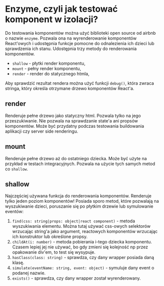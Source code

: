 # Enzyme, czyli jak testować komponent w izolacji?

Do testowania komponentów można użyć biblioteki open source od airbnb o nazwie `enzyme`. Pozwala ona na wyrenderowanie komponentów React'owych i udostępnia funkcje pomocne do odnalezienia ich dzieci lub sprawdzenia ich stanu. Udostępnia trzy metody do renderowania komponentów.
- `shallow` - płytki render komponentu,
- `mount` - pełny render komponentu,
- `render` - render do statycznego htmla,

Aby sprawdzić rezultat rendera można użyć funkcji `debug()`, która zwraca stringa, który określa otrzymane drzewo komponentów React'a.

## render

Renderuje pełne drzewo jako statyczny html. Pozwala tylko na jego przeszukiwanie. Nie pozwala na sprawdzanie state'a ani propsów komponentów. Może być przydatny podczas testowania buildowania aplikacji czy server side renderingu.

## mount

Renderuje pełne drzewo aż do ostatniego dziecka. Może być użyte na przykład w testach integracyjnych. Pozwala na użycie tych samych metod co `shallow`.

## shallow

Najczęściej używana funkcja do renderowania komponentów. Renderuje tylko jeden poziom komponentów! Posiada sporo metod, które pozwalają na wyszukiwanie dzieci, poruszanie się po płytkim drzewie lub symulowanie eventów:

1. `find(css: string|props: object|react component)` - metoda wyszukiwania elementu. Można tutaj używać css-owych selektorów wrzucając string'a jako argument, reactowych komponentów wrzucając ich konstruktor lub określone propsy.
2. `childAt(i: number)` - metoda pobierania i-tego dziecka komponentu. Czasem lepiej jej nie używać, bo gdy zmieni się kolejność np przez opakowanie div'em, to test się wysypuje.
3. `hasClass(class: string)` - sprawdza, czy dany wrapper posiada daną klasę.
4. `simulate(eventName: string, event: object)` - symuluje dany event o podanej nazwie.
5. `exists()` - sprawdza, czy dany wrapper został wyrenderowany.
 
